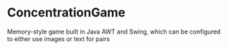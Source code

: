 # ConcentrationGame
Memory-style game built in Java AWT and Swing, which can be configured to either use images or text for pairs
